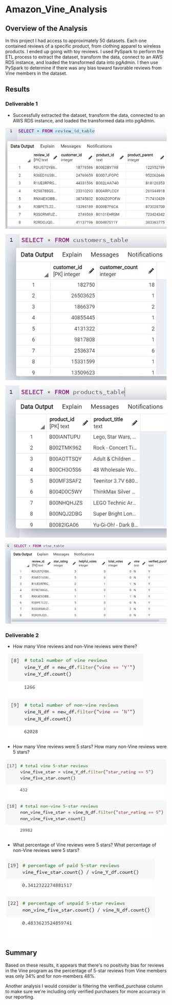 # Amazon_Vine_Analysis

## Overview of the Analysis

In this project I had access to approximately 50 datasets. Each one contained reviews of a specific product, from clothing apparel to wireless products. I ended up going with toy reviews. I used PySpark to perform the ETL process to extract the dataset, transform the data, connect to an AWS RDS instance, and loaded the transformed data into pgAdmin. I then use PySpark to determine if there was any bias toward favorable reviews from Vine members in the dataset.

## Results

### Deliverable 1
  - Successfully extracted the dataset, transform the data, connected to an AWS RDS instance, and loaded the transformed data into pgAdmin.
  
  ![review_id_table](https://github.com/RyanWhited/Amazon_Vine_Analysis/blob/main/resources/review_id_table.jpg)

  ![customers_table](https://github.com/RyanWhited/Amazon_Vine_Analysis/blob/main/resources/customers_table.jpg)

  ![products_table](https://github.com/RyanWhited/Amazon_Vine_Analysis/blob/main/resources/products_table.jpg)

  ![vine_table](https://github.com/RyanWhited/Amazon_Vine_Analysis/blob/main/resources/vine_table.jpg)

### Deliverable 2

  - How many Vine reviews and non-Vine reviews were there?

  ![total_vine_reviews](https://github.com/RyanWhited/Amazon_Vine_Analysis/blob/main/resources/total_vine_reviews.jpg)

  - How many Vine reviews were 5 stars? How many non-Vine reviews were 5 stars?

  ![vine_five_star](https://github.com/RyanWhited/Amazon_Vine_Analysis/blob/main/resources/vine_five_star.jpg)

  - What percentage of Vine reviews were 5 stars? What percentage of non-Vine reviews were 5 stars?

  ![five_star_percentage](https://github.com/RyanWhited/Amazon_Vine_Analysis/blob/main/resources/five_star_percentage.jpg)


## Summary

Based on these results, it appears that there's no positivity bias for reviews in the Vine program as the percentage of 5-star reviews from Vine members was only 34% and for non-members 48%. 

Another analysis I would consider is filtering the verified_purchase column to make sure we're including only verified purchasers for more accurracy in our reporting. 
